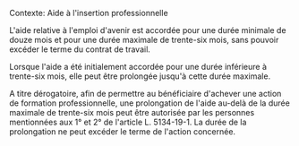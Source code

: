 Contexte: Aide à l'insertion professionnelle

L'aide relative à l'emploi d'avenir est accordée pour une durée minimale de douze mois et pour une durée maximale de trente-six mois, sans pouvoir excéder le terme du contrat de travail.

Lorsque l'aide a été initialement accordée pour une durée inférieure à trente-six mois, elle peut être prolongée jusqu'à cette durée maximale.

A titre dérogatoire, afin de permettre au bénéficiaire d'achever une action de formation professionnelle, une prolongation de l'aide au-delà de la durée maximale de trente-six mois peut être autorisée par les personnes mentionnées aux 1° et 2° de l'article L. 5134-19-1. La durée de la prolongation ne peut excéder le terme de l'action concernée.